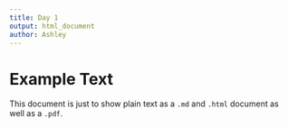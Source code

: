 ```yaml
---
title: Day 1
output: html_document
author: Ashley
---
```


# Example Text

This document is just to show plain text as a `.md` and `.html` document as well as a `.pdf`.
